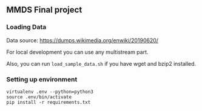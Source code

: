 
## MMDS Final project

### Loading Data

Data source: https://dumps.wikimedia.org/enwiki/20190620/

For local development you can use any multistream part.

Also, you can run `load_sample_data.sh` if you have wget and bzip2 installed. 


### Setting up environment

```
virtualenv .env --python=python3
source .env/bin/activate
pip install -r requirements.txt
```
